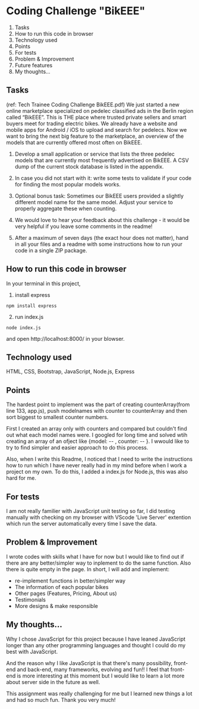 # Coding Challenge "BikEEE"

1. Tasks
2. How to run this code in browser
3. Technology used
4. Points
5. For tests
6. Problem & Improvement
7. Future features
8. My thoughts...

## Tasks

(ref: Tech Trainee Coding Challenge BikEEE.pdf)
We just started a new online marketplace specialized on pedelec classified ads in the Berlin region called “BikEEE”. This is THE place where trusted private sellers and smart buyers meet for trading electric bikes. We already have a website and mobile apps for Android / iOS to upload and search for pedelecs.
Now we want to bring the next big feature to the marketplace, an overview of the models that are currently offered most often on BikEEE.

1. Develop a small application or service that lists the three pedelec models that are currently most frequently advertised on BikEEE. A CSV dump of the current stock database is listed in the appendix.

2. In case you did not start with it: write some tests to validate if your code for finding the most popular models works.

3. Optional bonus task: Sometimes our BikEEE users provided a slightly different model name for the same model. Adjust your service to properly aggregate these when counting.

4. We would love to hear your feedback about this challenge - it would be very helpful if you leave some comments in the readme!

5. After a maximum of seven days (the exact hour does not matter), hand in all your files and a readme with some instructions how to run your code in a single ZIP package.

## How to run this code in browser

In your terminal in this project,

1. install express

```
npm install express
```

2. run index.js

```
node index.js
```

and open http://localhost:8000/ in your blowser.

## Technology used

HTML, CSS, Bootstrap, JavaScript, Node.js, Express

## Points

The hardest point to implement was the part of creating counterArray(from line 133, app.js), push modelnames with counter to counterArray and then sort biggest to smallest counter numbers.

First I created an array only with counters and compared but couldn't find out what each model names were. I googled for long time and solved wtih creating an array of an ofject like {model: -- , counter: -- }. I wwould like to try to find simpler and easier approach to do this process.

Also, when I write this Readme, I noticed that I need to write the instructions how to run which I have never really had in my mind before when I work a project on my own. To do this, I added a index.js for Node.js, this was also hard for me.

## For tests

I am not really familier with JavaScript unit testing so far, I did testing manually with checking on my browser with VScode 'Live Server' extention which run the server automatically every time I save the data.

## Problem & Improvement

I wrote codes with skills what I have for now but I would like to find out if there are any better/simpler way to inplement to do the same function.
Also there is quite empty in the page. In short, I will add and implement:

- re-implement functions in better/simpler way
- The information of each popular bikes
- Other pages (Features, Pricing, About us)
- Testimonials
- More designs & make responsible

## My thoughts...

Why I chose JavaScript for this project because I have leaned JavaScript longer than any other programming languages and thought I could do my best with JavaScript.

And the reason why I like JavaScript is that there's many possibility, front-end and back-end, many frameworks, evolving and fun!! I feel that front-end is more interesting at this moment but I would like to learn a lot more about server side in the future as well.

This assignment was really challenging for me but I learned new things a lot and had so much fun. Thank you very much!

